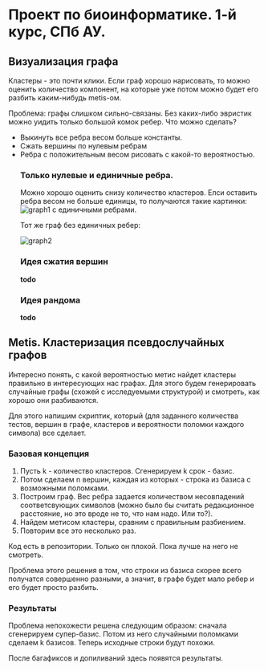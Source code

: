 <h1> Проект по биоинформатике. 1-й курс, СПб АУ. </h1>

<div>
<h2> Визуализация графа </h2>
<p>Кластеры - это почти клики. Если граф хорошо нарисовать, то можно оценить количество компонент, на которые уже потом можно будет его разбить каким-нибудь metis-ом. </p>
Проблема: графы слишком сильно-связаны. Без каких-либо эвристик можно уидить только большой комок ребер. Что можно сделать?
<ul>
  <li> Выкинуть все ребра весом больше константы. </li>
  <li> Сжать вершины по нулевым ребрам </li>
  <li> Ребра с положительным весом рисовать с какой-то вероятностью.</li>
</il>

<h3> Только нулевые и единичные ребра. </h3>
Можно хорошо оценить снизу количество кластеров. Елси оставить ребра весом не больше единицы, то получаются такие картинки:
<img src="http://cs623716.vk.me/v623716154/2bbfc/XrR-V4OIQkQ.jpg" alt="graph1">
с единичными ребрами.
<p> Тот же граф без единичных ребер:</p>
<img src="http://cs623716.vk.me/v623716154/2bc05/V8CRY3Zu1JM.jpg" alt="graph2">
<h3> Идея сжатия вершин </h3>
<b>todo</b>
<h3> Идея рандома </h3>
<b> todo </b>
</div>

<div>
<h2> Metis. Кластеризация псевдослучайных графов </h2>
<p>Интересно понять, с какой вероятностью метис найдет кластеры правильно в интересующих нас графах. Для этого будем генерировать случайные графы (схожей с исследуемыми структурой) и смотреть, как хорошо они разбиваются. </p>
<p>Для этого напишим скриптик, который (для заданного количества тестов, вершин в графе, кластеров и вероятности поломки каждого символа) все сделает. </p>
<h3> Базовая концепция </h3>
  <ol>
  <li>Пусть k - количество кластеров. Сгенерируем k срок - базис. </li>
  <li>Потом сделаем n вершин, каждая из которых - строка из базиса с возможными поломками. </li>
  <li>Построим граф. Вес ребра задается количеством несовпадений соответсвующих символов (можно было бы считать редакционное расстояние, но это вроде не то, что нам надо. Или то?). </li>
  <li>Найдем метисом кластеры, сравним с правильным разбиением. </li>
  <li>Повторим все это несколько раз.</li>
  </ol>
<p>Код есть в репозитории. Только он плохой. Пока лучше на него не смотреть.</p>
<p>Проблема этого решения в том, что строки из базиса скорее всего получатся совершенно разными, а значит, в графе будет мало ребер и его будет просто разбить. </p>
<h3> Результаты </h3>
  <p>Проблема непохожести решена следующим образом: сначала сгенерируем супер-базис. Потом из него случайными поломками сделаем k базисов. Теперь исходные строки будут похожи. </p>
  <p> После багафиксов и допиливаний здесь появятся результаты.</p>
  
</div>
